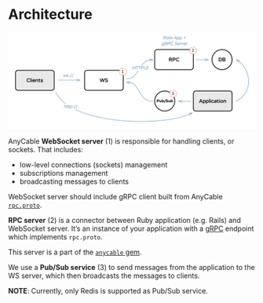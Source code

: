 # Architecture

![](./assets/images/scheme.png)

AnyCable **WebSocket server** (1) is responsible for handling clients, or sockets. That includes:
- low-level connections (sockets) management
- subscriptions management
- broadcasting messages to clients

WebSocket server should include gRPC client built from AnyCable [`rpc.proto`](./rpc_proto.md).

**RPC server** (2) is a connector between Ruby application (e.g. Rails) and WebSocket server. It’s an instance of your application with a [gRPC](https://grpc.io) endpoint which implements `rpc.proto`.

This server is a part of the [`anycable` gem](./anycable_gem.md).

We use a **Pub/Sub service** (3) to send messages from the application to the WS server, which then broadcasts the messages to clients.

**NOTE**: Currently, only Redis is supported as Pub/Sub service.
